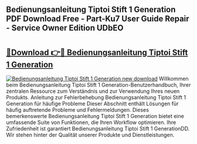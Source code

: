 ## Bedienungsanleitung Tiptoi Stift 1 Generation PDF Download Free - Part-Ku7 User Guide Repair - Service Owner Edition UDbEO

# <h2><a href="http://df0r5k.blite.top/?on=Bedienungsanleitung+Tiptoi+Stift+1+Generation">🔗Download 👉🔴 Bedienungsanleitung Tiptoi Stift 1 Generation</a></h2>

[![Bedienungsanleitung Tiptoi Stift 1 Generation new download](https://i.imgur.com/lujVjoI.png)](http://df0r5k.blite.top/?on=Bedienungsanleitung+Tiptoi+Stift+1+Generation)
Willkommen beim Bedienungsanleitung Tiptoi Stift 1 Generation-Benutzerhandbuch, Ihrer zentralen Ressource zum Verständnis und zur Verwendung Ihres neuen Produkts. Anleitung zur Fehlerbehebung Bedienungsanleitung Tiptoi Stift 1 Generation für häufige Probleme Dieser Abschnitt enthält Lösungen für häufig auftretende Probleme und Fehlermeldungen. Dieses bemerkenswerte Bedienungsanleitung Tiptoi Stift 1 Generation bietet eine umfassende Suite von Funktionen, die Ihren Workflow optimieren. Ihre Zufriedenheit ist garantiert Bedienungsanleitung Tiptoi Stift 1 GenerationDD. Wir stehen hinter der Qualität unserer Produkte und Dienstleistungen.
